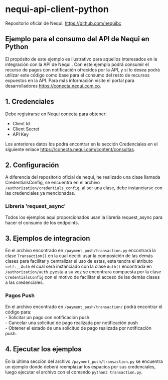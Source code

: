 # nequi-api-client-python
Repositorio oficial de Nequi: https://github.com/nequibc

## Ejemplo para el consumo del API de Nequi en Python

El propósito de este ejemplo es ilustrativo para aquellos interesados en la integración con la API de Nequi
. Con este ejemplo podrá consumir el recurso de pagos con notificación ofrecidos por la API, y si lo desea podrá utilizar este código como base para el consumo del resto de recursos expuestos en la API. Para más información visite el portal para desarrolladores https://conecta.nequi.com.co.


## 1. Credenciales 
Debe registrarse en Nequi conecta para obtener:    
- Client Id    
- Client Secret    
- API Key

Los anteriores datos los podrá encontrar en la sección Credenciales en el siguiente enlace https://conecta.nequi.com/content/consultas.

## 2. Configuración
A diferencia del repositorio oficial de nequi, he realizado una clase llamada CredentialsConfig, se encuentra en el archivo `/authorization/credentials_config`, al ser una clase, debe instanciarse con las credenciales ya mencionadas.

### Librería 'request_async'

Todos los ejemplos aquí proporcionados usan la librería request_async para hacer el consumo de los endpoints.

## 3. Ejemplos de integracion

En el archivo encontrado en `/payment_push/transaction.py` encontrará la clase `Transaction()` 
en la cual decidí usar la composición de las demás clases para facilitar y centralizar el uso de estas, esta tendra
el atributo `self.__Auth` el cual será instanciado con la clase `Auth()` encontrada
en `/authorization/auth.py`esta a su vez se encontrara compuesta por la clase `CredentialsConfig` con el motivo de facilitar el acceso de las demás clases a las credenciales.

### Pagos Push 
En el archivo encontrado en `/payment_push/transaction/` podrá encontrar el código para:    
    - Solicitar un pago con notificación push.    
    - Cancelar una solicitud de pago realizada por notificación push    
    - Obtener el estado de una solicitud de pago realizada por notificación push.

## 4. Ejecutar los ejemplos
En la última sección del archivo  `/payment_push/transaction.py` se encuentra un ejemplo donde deberá reemplazar los espacios por sus credenciales, luego ejecutar el archivo con el comando `python3 transaction.py`.

